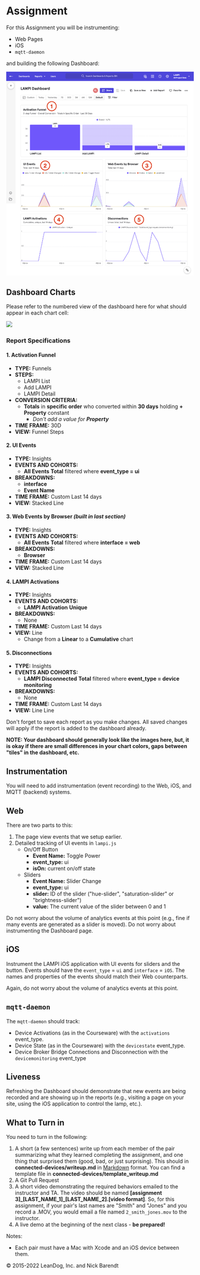 # Assignment

For this Assignment you will be instrumenting:

* Web Pages
* iOS
* `mqtt-daemon`

and building the following Dashboard:

![](Images/dashboard_numbered.png)

## Dashboard Charts

Please refer to the numbered view of the dashboard here for what should appear in each chart cell:

![](Images/dashboard_layout_numbered.png) 

### Report Specifications

#### 1. Activation Funnel
* **TYPE:** Funnels
* **STEPS:**
	* LAMPI List
	* Add LAMPI
	* LAMPI Detail
* **CONVERSION CRITERIA:**
	* **Totals** in **specific order** who converted within **30 days** holding **+ Property** constant
		* *Don't add a value for **Property***
* **TIME FRAME:** 30D
* **VIEW:** Funnel Steps

#### 2. UI Events
* **TYPE:** Insights
* **EVENTS AND COHORTS:**
	* **All Events** **Total** filtered where **event_type = ui**
* **BREAKDOWNS:**
	* **interface**
	* **Event Name**
* **TIME FRAME:** Custom Last 14 days
* **VIEW:** Stacked Line

#### 3. Web Events by Browser *(built in last section)*
* **TYPE:** Insights
* **EVENTS AND COHORTS:**
	* **All Events** **Total** filtered where **interface = web**
* **BREAKDOWNS:**
	* **Browser**
* **TIME FRAME:** Custom Last 14 days
* **VIEW:** Stacked Line

#### 4. LAMPI Activations
* **TYPE:** Insights
* **EVENTS AND COHORTS:**
	* **LAMPI Activation** **Unique**
* **BREAKDOWNS:**
	* None
* **TIME FRAME:** Custom Last 14 days
* **VIEW:** Line
	* Change from a **Linear** to a **Cumulative** chart

#### 5. Disconnections
* **TYPE:** Insights
* **EVENTS AND COHORTS:**
	* **LAMPI Disconnected** **Total** filtered where **event_type = device monitoring**
* **BREAKDOWNS:**
	* None
* **TIME FRAME:** Custom Last 14 days
* **VIEW:** Line Line

Don't forget to save each report as you make changes. All saved changes will apply if the report is added to the dashboard already.

**NOTE:  Your dashboard should generally look like the images here, but, it is okay if there are small differences in your chart colors, gaps between "tiles" in the dashboard, etc.**  

## Instrumentation

You will need to add instrumentation (event recording) to the Web, iOS, and MQTT (backend) systems.

## Web

There are two parts to this:

1. The page view events that we setup earlier.
1. Detailed tracking of UI events in `lampi.js`
	* On/Off Button
		* **Event Name:** Toggle Power
		* **event_type:** ui
		* **isOn:** current on/off state
	* Sliders
		* **Event Name:** Slider Change
		* **event_type:** ui
		* **slider:** ID of the slider ("hue-slider", "saturation-slider" or "brightness-slider")
		* **value:** The current value of the slider between 0 and 1

Do not worry about the volume of analytics events at this point (e.g., fine if many events are generated as a slider is moved).  Do not worry about instrumenting the Dashboard page.

## iOS

Instrument the LAMPI iOS application with UI events for sliders and the button. Events should have the `event_type` = `ui` and `interface` = `iOS`. The names and properties of the events should match their Web counterparts.

Again, do not worry about the volume of analytics events at this point.

## `mqtt-daemon`

The `mqtt-daemon` should track:

* Device Activations (as in the Courseware) with the `activations` event_type.
* Device State (as in the Courseware) with the `devicestate` event_type.
* Device Broker Bridge Connections and Disconnection with the `devicemonitoring` event_type

## Liveness

Refreshing the Dashboard should demonstrate that new events are being recorded and are showing up in the reports (e.g., visiting a page on your site, using the iOS application to control the lamp, etc.).

## What to Turn in 

You need to turn in the following:

1. A short (a few sentences) write up from each member of the pair summarizing what they learned completing the assignment, and one thing that surprised them (good, bad, or just surprising).  This should in **connected-devices/writeup.md** in [Markdown](https://daringfireball.net/projects/markdown/) format.  You can find a template file in **connected-devices/template\_writeup.md**
2. A Git Pull Request
3. A short video demonstrating the required behaviors emailed to the instructor and TA.  The video should be named **[assignment 3]_[LAST_NAME_1]\_[LAST_NAME_2].[video format]**.  So, for this assignment, if your pair's last names are "Smith" and "Jones" and you record a .MOV, you would email a file named ```2_smith_jones.mov``` to the instructor.
4. A live demo at the beginning of the next class - **be prepared!**

Notes:

* Each pair must have a Mac with Xcode and an iOS device between them.


&copy; 2015-2022 LeanDog, Inc. and Nick Barendt
